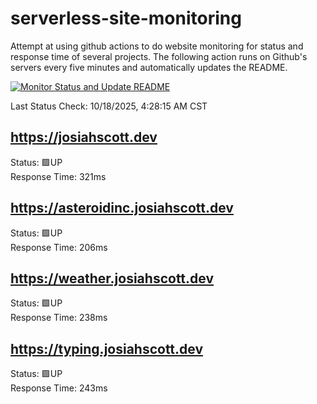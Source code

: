 # serverless-site-monitoring
Attempt at using github actions to do website monitoring for status and response time of several projects. The following action runs on Github's servers every five minutes and automatically updates the README.  

[![Monitor Status and Update README](https://github.com/JosiahSco/serverless-site-monitoring/actions/workflows/monitor.yaml/badge.svg)](https://github.com/JosiahSco/serverless-site-monitoring/actions/workflows/monitor.yaml)

Last Status Check: 10/18/2025, 4:28:15 AM CST

## https://josiahscott.dev
Status: 🟩UP  
Response Time: 321ms

## https://asteroidinc.josiahscott.dev
Status: 🟩UP  
Response Time: 206ms

## https://weather.josiahscott.dev
Status: 🟩UP  
Response Time: 238ms

## https://typing.josiahscott.dev
Status: 🟩UP  
Response Time: 243ms


